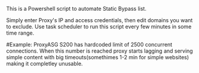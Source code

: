 This is a Powershell script to automate Static Bypass list.

Simply enter Proxy's IP and access credentials, then edit domains you want to exclude. Use task scheduler to run this script every
few minutes in some time range.

#Example:
ProxyASG S200 has hardcoded limit of 2500 concurrent connections. When this number is reached proxy starts lagging and serving
simple content with big timeouts(somethimes 1-2 min for simple websites) making it completley unusable.

